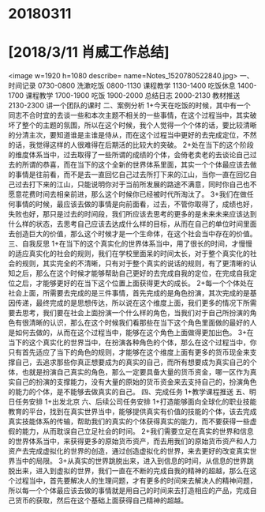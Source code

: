 # 20180311

# [2018/3/11 肖威工作总结]
<image w=1920 h=1080 describe= name=Notes_1520780522840.jpg>
一、时间记录
0730-0800 洗漱吃饭
0800-1130 课程教学
1130-1400 吃饭休息
1400-1700 课程教学
1700-1900 吃饭
1900-2000 总结日志
2000-2130 教材推送
2130-2300 讲一个团队的课时
二、案例分析
1+今天在吃饭的时候，其中有一个同志不合时宜的去谈一些和本次主题不相关的一些事情，在这个过程当中，其实破坏了整个的主题的氛围，所以在这个时候，我个人觉得一个个体的话，要比较清晰的分清主次，要知道谁是主谁是侍从，而在这个过程当中更好的去完成定位，不然的话，我觉得这样的人很难得在后期活的比较大的突破。
2+处在当下的这个阶段的维度体系当中，过去取得了一些所谓的成绩的个体，会倚老卖老的去谈论自己过去的所谓的恭喜，而在当下的这个全新的世界体系里面，其实一个个体最应该去做的事情是往前看，而不是去一直回忆自己过去所打下来的江山，当你一直在回忆自己过去打下来的江山，只能说明你对于当前所发展的路途不满意，同时你自己也不愿意花费时间去相亲前进，那么这个时候你已经被时代所淘汰了。
3+我们在做任何事情的时候，最应该去做的事情是向前面看，过去，不管你取得了，成绩也好，失败也好，那只是过去的时间段，我们所应该去思考的更多的是未来未来应该达到什么样的状态，去思考自己应该去达成什么样的目标，从而在自己的单位时间里面去创造巨大的价值，那么这个时候才是一个生命体，在这个社会当中存在的价值。
三、自我反思
1+在当下的这个真实化的世界体系当中，用了很长的时间，才慢慢的适应真实化的社会的规则，我们在学校里面呆的时间太长，对于整个真实化的社会的规则，其实完全的不清晰，只有对于整个真实的说话的规则，有了更清晰的认知之后，那么在这个时候才能够帮助自己更好的去完成自我的定位，在完成自我定位之后，才能够更好的在当下这个位置上面获得更大的成长。
2+每一个个体处在社会上面，所需要去完成的是三件事情，首先完成的是角色扮演，其次完成的是基因传递，最终完成的是思想传达，所以说在这个维度上面，我们更多的情况下所需要去思考，我们要在社会上面扮演一个什么样的角色，当我们对于自己所扮演的角色有很清晰的认识，那么在这个时候我们看那些在当下这个角色里面做的最好的人是如何去做的，从而在这个过程当中，能够在这个角色上面做得更加出色。
3+在当下的这个真实化的世界当中，在扮演各种角色的个体，那么在这个过程当中，你只有首先适应了当下的角色的规则，才能够在这个维度上面有更多的货币现金来支撑自己，去追求那些你真正想要成为的真实的自己，而所有想要成为真实自己的个体，也就是扮演自己真实的角色，那么一定要具备大量的货币资金，哪一区作为真实自己的扮演的支撑能力，没有大量的原始的货币资金来去支持自己的，扮演角色的能力的个体，是不能够去做真实的自己。
四、完成任务
1+教学课程推送
五、明日任务安排
1+出发北京
六、后续公司任务安排
1+打造能够面向全球化的职业技能教育的平台，找到在真实世界当中，能够提供真实有价值的技能的个体，该去完成真实技能体系的传输，帮助我们的真实的个体获得真实的能力，而不要获得一些虚假的能力，从而耽误自己立足社会的时间。
2+我们需要立足在真实的世界和信息的世界体系当中，来获得更多的原始货币资产，而去用我们的原始货币资产和人力资产去完成虚拟化的世界的创造，通过创造虚拟化的世界，来去更好的改变真实世界当中的局限。
3+从真实的世界跳脱出来，进入到信息的时间，从信息的世界跳脱出来，进入到虚拟的世界，我们一直在不断的完成自我的精神的超越，那么在这个过程当中，首先要解决人的生理问题，才有更多的时间来去解决人的精神问题，所以每一个个体最应该去做的事情就是用自己的时间来去打造相应的产品，完成自己货币的获取，然后在这个基础上面获得自己精神的超越。
